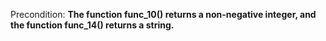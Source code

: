 Precondition: **The function func_10() returns a non-negative integer, and the function func_14() returns a string.**